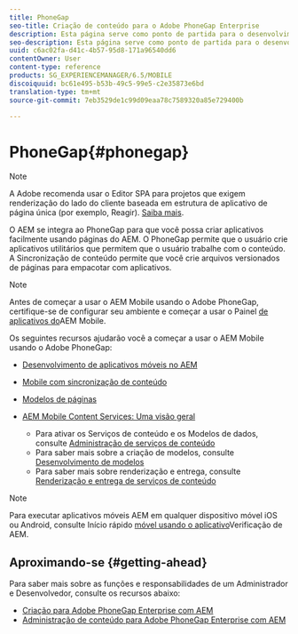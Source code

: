 ```yaml
---
title: PhoneGap
seo-title: Criação de conteúdo para o Adobe PhoneGap Enterprise
description: Esta página serve como ponto de partida para o desenvolvimento de aplicativos que usam o PhoneGap Enterprise com o AEM. O AEM se integra ao PhoneGap para que você possa criar aplicativos facilmente usando páginas do AEM. O PhoneGap permite que o usuário crie aplicativos utilitários que permitem que o usuário trabalhe com o conteúdo.
seo-description: Esta página serve como ponto de partida para o desenvolvimento de aplicativos que usam o PhoneGap Enterprise com o AEM. O AEM se integra ao PhoneGap para que você possa criar aplicativos facilmente usando páginas do AEM. O PhoneGap permite que o usuário crie aplicativos utilitários que permitem que o usuário trabalhe com o conteúdo.
uuid: c6ac02fa-d41c-4b57-95d8-171a96540dd6
contentOwner: User
content-type: reference
products: SG_EXPERIENCEMANAGER/6.5/MOBILE
discoiquuid: bc61e495-b53b-49c5-99e5-c2e35873e6bd
translation-type: tm+mt
source-git-commit: 7eb3529de1c99d09eaa78c7589320a85e729400b

---
```



# PhoneGap{#phonegap}

>[!NOTE]
>
>A Adobe recomenda usar o Editor SPA para projetos que exigem renderização do lado do cliente baseada em estrutura de aplicativo de página única (por exemplo, Reagir). [Saiba mais](/help/sites-developing/spa-overview.md).

O AEM se integra ao PhoneGap para que você possa criar aplicativos facilmente usando páginas do AEM. O PhoneGap permite que o usuário crie aplicativos utilitários que permitem que o usuário trabalhe com o conteúdo. A Sincronização de conteúdo permite que você crie arquivos versionados de páginas para empacotar com aplicativos.

>[!NOTE]
>
>Antes de começar a usar o AEM Mobile usando o Adobe PhoneGap, certifique-se de configurar seu ambiente e começar a usar o Painel [de aplicativos do](/help/mobile/phonegap-authoring-apps.md)AEM Mobile.

Os seguintes recursos ajudarão você a começar a usar o AEM Mobile usando o Adobe PhoneGap:

* [Desenvolvimento de aplicativos móveis no AEM](/help/mobile/developing-mobile-applications.md)
* [Mobile com sincronização de conteúdo](/help/mobile/phonegap-contentsync.md)
* [Modelos de páginas](/help/mobile/phonegap-apps-arch-page-templates.md)

* [AEM Mobile Content Services: Uma visão geral](/help/mobile/develop-content-as-a-service.md)

   * Para ativar os Serviços de conteúdo e os Modelos de dados, consulte [Administração de serviços de conteúdo](/help/mobile/developing-content-services.md)
   * Para saber mais sobre a criação de modelos, consulte [Desenvolvimento de modelos](/help/mobile/administer-mobile-apps.md)
   * Para saber mais sobre renderização e entrega, consulte [Renderização e entrega de serviços de conteúdo](/help/mobile/rendering-and-delivery.md)

>[!NOTE]
>
>Para executar aplicativos móveis AEM em qualquer dispositivo móvel iOS ou Android, consulte Início rápido [móvel usando o aplicativo](/help/mobile/phonegap-mobile-quickstart.md)Verificação de AEM.

## Aproximando-se {#getting-ahead}

Para saber mais sobre as funções e responsabilidades de um Administrador e Desenvolvedor, consulte os recursos abaixo:

* [Criação para Adobe PhoneGap Enterprise com AEM](/help/mobile/phonegap.md)
* [Administração de conteúdo para Adobe PhoneGap Enterprise com AEM](/help/mobile/administer-phonegap.md)

